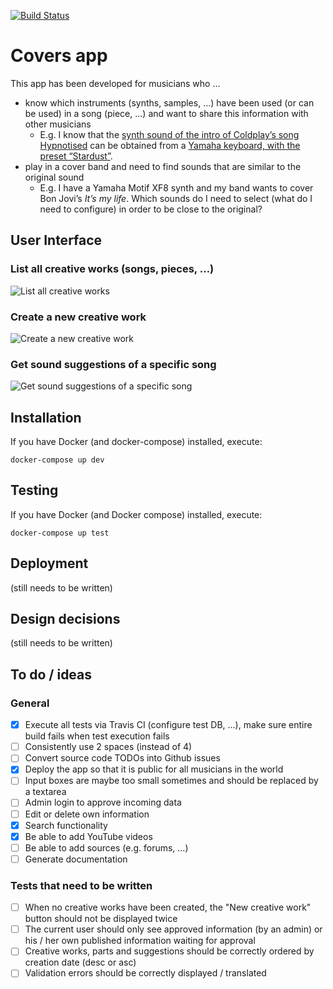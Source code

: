 [![Build Status](https://travis-ci.com/Poitrin/covers.svg?branch=master)](https://travis-ci.com/Poitrin/covers)

# Covers app
This app has been developed for musicians who …
* know which instruments (synths, samples, …) have been used (or can be used) in a song (piece, …) and want to share this information with other musicians
  * E.g. I know that the [synth sound of the intro of Coldplay’s song Hypnotised](https://www.youtube.com/watch?v=WXmTEyq5nXc) can be obtained from a [Yamaha keyboard, with the preset “Stardust”](https://www.youtube.com/watch?v=QwKxPuqxJvI).
* play in a cover band and need to find sounds that are similar to the original sound
  * E.g. I have a Yamaha Motif XF8 synth and my band wants to cover Bon Jovi’s _It’s my life_. Which sounds do I need to select (what do I need to configure) in order to be close to the original?

## User Interface
### List all creative works (songs, pieces, …)
![List all creative works](https://raw.github.com/Poitrin/covers/master/doc/images/creative_work_list.png)

### Create a new creative work
![Create a new creative work](https://raw.github.com/Poitrin/covers/master/doc/images/creative_work_create.png)

### Get sound suggestions of a specific song
![Get sound suggestions of a specific song](https://raw.github.com/Poitrin/covers/master/doc/images/creative_work_show.png)

## Installation
If you have Docker (and docker-compose) installed, execute:
```
docker-compose up dev
```

## Testing
If you have Docker (and Docker compose) installed, execute:
```
docker-compose up test
```

## Deployment
(still needs to be written)

## Design decisions
(still needs to be written)

## To do / ideas
### General
- [x] Execute all tests via Travis CI (configure test DB, …), make sure entire build fails when test execution fails
- [ ] Consistently use 2 spaces (instead of 4)
- [ ] Convert source code TODOs into Github issues
- [x] Deploy the app so that it is public for all musicians in the world
- [ ] Input boxes are maybe too small sometimes and should be replaced by a textarea
- [ ] Admin login to approve incoming data
- [ ] Edit or delete own information
- [x] Search functionality
- [x] Be able to add YouTube videos
- [ ] Be able to add sources (e.g. forums, …)
- [ ] Generate documentation

### Tests that need to be written
- [ ] When no creative works have been created, the "New creative work" button should not be displayed twice
- [ ] The current user should only see approved information (by an admin) or his / her own published information waiting for approval
- [ ] Creative works, parts and suggestions should be correctly ordered by creation date (desc or asc)
- [ ] Validation errors should be correctly displayed / translated